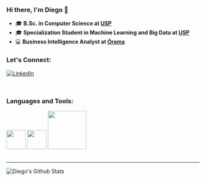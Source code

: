 ### Hi there, I'm Diego 👋

- 🎓 **B.Sc. in Computer Science at <a href="http://www.cefet-rj.br/">USP</a>**
- 🎓 **Specialization Student in Machine Learning and Big Data at <a href="https://www.icmc.usp.br/">USP</a>**
- 💻 **Business Intelligence Analyst at <a href="https://www.orama.com.br/">Órama</a>**


### Let's Connect:

<a href="https://www.linkedin.com/in/diego-lima-64917b82/" target="_blank"><img src="https://img.shields.io/badge/LinkedIn-%230077B5.svg?&style=flat-square&logo=linkedin&logoColor=white" alt="LinkedIn"></a>


<br />


### Languages and Tools:

<img src="https://i.giphy.com/media/LMt9638dO8dftAjtco/200.webp" width="50">

<img src="https://i.giphy.com/media/IdyAQJVN2kVPNUrojM/200.webp" width="50">

<img src="https://media.giphy.com/media/kH1DBkPNyZPOk0BxrM/giphy.gif" width="100">


<br />
<br />



---

<img align="left" alt="Diego's Github Stats" src="https://github-readme-stats.vercel.app/api?username=limadiego&show_icons=true&hide_border=true" />
